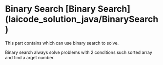 # Binary Search [Binary Search] (laicode_solution_java/BinarySearch)
This part contains which can use binary search to solve.

Binary search always solve problems with 2 conditions such sorted array and find a arget number.
